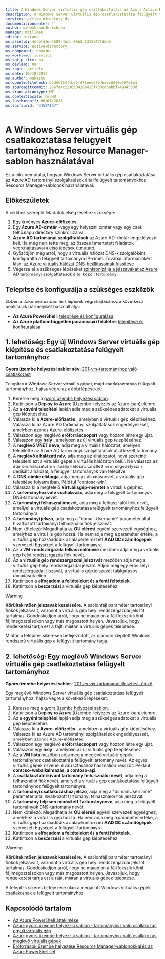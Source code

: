 ```yaml
---
title: A Windows Server virtuális gép csatlakoztatása az Azure Active Directory tartományi szolgáltatások |} Microsoft Docs
description: A Windows Server virtuális gép csatlakoztatása felügyelt tartományhoz Azure Resource Manager-sablonok használatával.
services: active-directory-ds
documentationcenter: ''
author: mahesh-unnikrishnan
manager: mtillman
editor: curtand
ms.assetid: 4eabfd8e-5509-4acd-86b5-1318147fddb5
ms.service: active-directory
ms.component: domains
ms.workload: identity
ms.tgt_pltfrm: na
ms.devlang: na
ms.topic: article
ms.date: 10/19/2017
ms.author: maheshu
ms.openlocfilehash: b5d9e724fcbe3f872eee2f64bdec6894ef97e2e1
ms.sourcegitcommit: 266fe4c2216c0420e415d733cd3abbf94994533d
ms.translationtype: MT
ms.contentlocale: hu-HU
ms.lasthandoff: 06/01/2018
ms.locfileid: "34587197"
---
```

# <a name="join-a-windows-server-virtual-machine-to-a-managed-domain-using-a-resource-manager-template"></a>A Windows Server virtuális gép csatlakoztatása felügyelt tartományhoz Resource Manager-sablon használatával
Ez a cikk bemutatja, hogyan Windows Server virtuális gép csatlakoztatása az Azure AD tartományi szolgáltatások által felügyelt tartományokhoz Resource Manager-sablonok használatával.

## <a name="before-you-begin"></a>Előkészületek
A cikkben szereplő feladatok elvégzéséhez szüksége:
1. Egy érvényes **Azure-előfizetés**.
2. Egy **Azure AD-címtár** -vagy egy helyszíni címtár vagy egy csak felhőalapú directory szinkronizálva.
3. **Azure AD tartományi szolgáltatások** az Azure AD-címtár engedélyezni kell. Ha még nem tette meg, az összes ismertetett feladatok végrehajtásával a [első lépések útmutató](active-directory-ds-getting-started.md).
4. Győződjön meg arról, hogy a virtuális hálózat DNS-kiszolgálóként konfigurálta a felügyelt tartományra IP-címét. További információkért lásd: [az Azure virtuális hálózat DNS-beállításainak frissítése](active-directory-ds-getting-started-dns.md)
5. Végezze el a szükséges lépéseket [szinkronizálja a jelszavakat az Azure AD tartományi szolgáltatások által kezelt tartomány](active-directory-ds-getting-started-password-sync.md).


## <a name="install-and-configure-required-tools"></a>Telepítse és konfigurálja a szükséges eszközök
Ebben a dokumentumban leírt lépések végrehajtásához a következő beállítások bármelyikét használhatja:
* **Az Azure PowerShell**: [telepítése és konfigurálása](https://azure.microsoft.com/documentation/articles/powershell-install-configure/)
* **Az Azure platformfüggetlen parancssori felületre**: [telepítése és konfigurálása](https://azure.microsoft.com/documentation/articles/xplat-cli-install/)


## <a name="option-1-provision-a-new-windows-server-vm-and-join-it-to-a-managed-domain"></a>1. lehetőség: Egy új Windows Server virtuális gép kiépítése és csatlakoztatása felügyelt tartományhoz
**Gyors üzembe helyezési sablonnév**: [201-vm-tartományhoz való csatlakozást](https://azure.microsoft.com/resources/templates/201-vm-domain-join/)

Telepítse a Windows Server virtuális gépet, majd csatlakoztatása felügyelt tartományhoz, hajtsa végre az alábbi lépéseket:
1. Keresse meg a [gyors üzembe helyezési sablon](https://azure.microsoft.com/resources/templates/201-vm-domain-join/).
2. Kattintson a **Deploy to Azure** (Üzembe helyezés az Azure-ban) elemre.
3. Az a **egyéni telepítési** lapján adja meg a szükséges adatokat a virtuális gép kiépítéséhez.
4. Válassza ki a **Azure-előfizetés** , amelyben a virtuális gép kiépítéséhez. Válassza ki az Azure AD tartományi szolgáltatások engedélyezését, amelyben azonos Azure-előfizetés.
5. Válasszon egy meglévő **erőforráscsoport** vagy hozzon létre egy újat.
6. Válasszon egy **hely** , amelyben az új virtuális gép telepítéséhez.
7. A **meglévő VNET neve**, adja meg a virtuális hálózatot, amelyen telepítette az Azure AD tartományi szolgáltatások által kezelt tartomány.
8. A **meglévő alhálózati név**, adja meg az alhálózatot, hová szeretné telepíteni ezt a virtuális gépet a virtuális hálózaton belül. Ne válassza az átjáró-alhálózatot a virtuális hálózat. Emellett nem engedélyezi a dedikált alhálózat, a felügyelt tartományok van telepítve.
9. A **DNS-címke előtagja**, adja meg az állomásnevet, a virtuális gép telepítése folyamatban. Például "contoso-win".
10. Válassza ki a megfelelő **Virtuálisgép-méretet** a virtuális géphez.
11. A **tartományhoz való csatlakozás**, adja meg a felügyelt tartományok DNS-tartomány nevét.
12. A **tartományi felhasználónevet**, adja meg a felhasználói fiók nevét, amellyel a virtuális gép csatlakoztatása felügyelt tartományhoz felügyelt tartományra.
13. A **tartományi jelszó**, adja meg a "domainUsername" paraméter által hivatkozott tartományi felhasználói fiók jelszavát.
14. Nem kötelező: Megadhatja az **OU elérési** egyéni szervezeti egységhez, amelyhez a virtuális gép hozzá. Ha nem adja meg a paraméter értéke, a virtuális gép hozzáadódik az alapértelmezett **AAD DC számítógépek** szervezeti Egységet a felügyelt tartományra.
15. Az a **VM-rendszergazda felhasználóneve** mezőben adja meg a virtuális gép helyi rendszergazda fiók nevét.
16. Az a **virtuális gép rendszergazdai jelszavát** mezőben adja meg a virtuális gép helyi rendszergazdai jelszót. Adjon meg egy erős helyi rendszergazda jelszavát, a virtuális gép jelszavát találgatásos támadások ellen.
17. Kattintson a **elfogadom a feltételeket és a fenti feltételek**.
18. Kattintson a **beszerzési** a virtuális gép kiépítéséhez.

> [!WARNING]
> **Körültekintően jelszavak kezelésére.**
> A sablonfájl paraméter tartományi fiókok jelszavait, valamint a virtuális gép helyi rendszergazdai jelszót tartalmaz. Gondoskodjon arról, hogy ne maradjon a fájl fekszik körül fájlmegosztásokon vagy más megosztott helyen. Javasoljuk, hogy rendelkezési tartja ezt a fájlt, miután a virtuális gépek telepítése.
>

Miután a telepítés sikeresen befejeződött, az újonnan kiépített Windows rendszerű virtuális gép a felügyelt tartomány tagja.


## <a name="option-2-join-an-existing-windows-server-vm-to-a-managed-domain"></a>2. lehetőség: Egy meglévő Windows Server virtuális gép csatlakoztatása felügyelt tartományhoz
**Gyors üzembe helyezési sablon**: [201-es vm-tartományi-illesztési-létező](https://azure.microsoft.com/resources/templates/201-vm-domain-join-existing/)

Egy meglévő Windows Server virtuális gép csatlakoztatása felügyelt tartományhoz, hajtsa végre a következő lépéseket:
1. Keresse meg a [gyors üzembe helyezési sablon](https://azure.microsoft.com/resources/templates/201-vm-domain-join-existing/).
2. Kattintson a **Deploy to Azure** (Üzembe helyezés az Azure-ban) elemre.
3. Az a **egyéni telepítési** lapján adja meg a szükséges adatokat a virtuális gép kiépítéséhez.
4. Válassza ki a **Azure-előfizetés** , amelyben a virtuális gép kiépítéséhez. Válassza ki az Azure AD tartományi szolgáltatások engedélyezését, amelyben azonos Azure-előfizetés.
5. Válasszon egy meglévő **erőforráscsoport** vagy hozzon létre egy újat.
6. Válasszon egy **hely** , amelyben az új virtuális gép telepítéséhez.
7. Az a **VM lista** mezőben adja meg a meglévő virtuális gépek tartományhoz csatlakoztatni a felügyelt tartomány nevét. Az egyes virtuális gépek nevénél elválasztásához használjon vesszőt. Például **contoso-webalkalmazás, a contoso-api**.
8. A **csatlakoztatni kívánt tartomány felhasználói nevét**, adja meg a felhasználói fiók nevét, amellyel a virtuális gép csatlakoztatása felügyelt tartományhoz felügyelt tartományra.
9. A **tartományi csatlakozáshoz jelszó**, adja meg a "domainUsername" paraméter által hivatkozott tartományi felhasználói fiók jelszavát.
10. A **tartomány teljesen minősített Tartományneve**, adja meg a felügyelt tartományok DNS-tartomány nevét.
11. Nem kötelező: Megadhatja az **OU elérési** egyéni szervezeti egységhez, amelyhez a virtuális gép hozzá. Ha nem adja meg a paraméter értéke, a virtuális gép hozzáadódik az alapértelmezett **AAD DC számítógépek** szervezeti Egységet a felügyelt tartományra.
12. Kattintson a **elfogadom a feltételeket és a fenti feltételek**.
13. Kattintson a **beszerzési** a virtuális gép kiépítéséhez.

> [!WARNING]
> **Körültekintően jelszavak kezelésére.**
> A sablonfájl paraméter tartományi fiókok jelszavait, valamint a virtuális gép helyi rendszergazdai jelszót tartalmaz. Gondoskodjon arról, hogy ne maradjon a fájl fekszik körül fájlmegosztásokon vagy más megosztott helyen. Javasoljuk, hogy rendelkezési tartja ezt a fájlt, miután a virtuális gépek telepítése.
>

A telepítés sikeres befejezése után a megadott Windows virtuális gépek csatlakoznak a felügyelt tartományhoz.


## <a name="related-content"></a>Kapcsolódó tartalom
* [Az Azure PowerShell áttekintése](https://docs.microsoft.com/powershell/azure/overview?view=azurermps-4.4.0)
* [Azure gyors üzembe helyezési sablon - tartományhoz való csatlakozás egy új virtuális gép](https://azure.microsoft.com/resources/templates/201-vm-domain-join/)
* [Azure gyors üzembe helyezési sablon - tartományhoz való csatlakozás meglévő virtuális gépek](https://azure.microsoft.com/resources/templates/201-vm-domain-join-existing/)
* [Erőforrások üzembe helyezése Resource Manager-sablonokkal és az Azure PowerShell-lel](../azure-resource-manager/resource-group-template-deploy.md)
